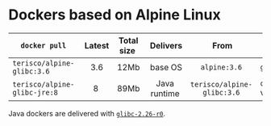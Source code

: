 # Dockers based on Alpine Linux

`docker pull` | Latest | Total size | Delivers | From | Dependencies
 ---- |:---:|:---:|:---:|:---:| ---
`terisco/alpine-glibc:3.6` | 3.6 | 12Mb | base OS | `alpine:3.6` | [`glibc-2.26-r0`][glibc-2.26-r0]
`terisco/alpine-glibc-jre:8` | 8 | 89Mb | Java runtime | `terisco/alpine-glibc:3.6` | `openjdk8-jre` via `apk`

Java dockers are delivered with [`glibc-2.26-r0`][glibc-2.26-r0].

[glibc-2.26-r0]: https://github.com/sgerrand/alpine-pkg-glibc/releases/tag/2.26-r0
